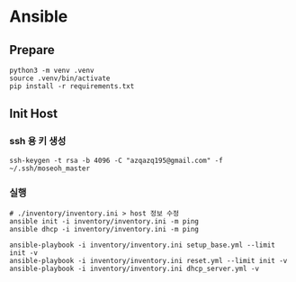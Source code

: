 # Ansible

## Prepare

```shell
python3 -m venv .venv
source .venv/bin/activate
pip install -r requirements.txt
```

## Init Host

### ssh 용 키 생성

```shell
ssh-keygen -t rsa -b 4096 -C "azqazq195@gmail.com" -f ~/.ssh/moseoh_master
```

### 실행

```shell
# ./inventory/inventory.ini > host 정보 수정
ansible init -i inventory/inventory.ini -m ping
ansible dhcp -i inventory/inventory.ini -m ping

ansible-playbook -i inventory/inventory.ini setup_base.yml --limit init -v
ansible-playbook -i inventory/inventory.ini reset.yml --limit init -v
ansible-playbook -i inventory/inventory.ini dhcp_server.yml -v
```
